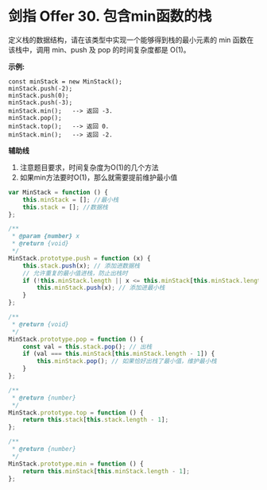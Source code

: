 # 剑指 Offer 30. 包含min函数的栈

定义栈的数据结构，请在该类型中实现一个能够得到栈的最小元素的 min 函数在该栈中，调用 min、push 及 pop 的时间复杂度都是 O(1)。


**示例:**

```
const minStack = new MinStack();
minStack.push(-2);
minStack.push(0);
minStack.push(-3);
minStack.min();   --> 返回 -3.
minStack.pop();
minStack.top();   --> 返回 0.
minStack.min();   --> 返回 -2.
```

**辅助线**

1. 注意题目要求，时间复杂度为O(1)的几个方法
2. 如果min方法要时O(1)，那么就需要提前维护最小值

```js
var MinStack = function () {
    this.minStack = []; //最小栈
    this.stack = []; //数据栈
};

/** 
 * @param {number} x
 * @return {void}
 */
MinStack.prototype.push = function (x) {
    this.stack.push(x); // 添加进数据栈
    // 允许重复的最小值进栈，防止出栈时
    if (!this.minStack.length || x <= this.minStack[this.minStack.length - 1]) {
        this.minStack.push(x); // 添加进最小栈
    }
};

/**
 * @return {void}
 */
MinStack.prototype.pop = function () {
    const val = this.stack.pop(); // 出栈 
    if (val === this.minStack[this.minStack.length - 1]) {
        this.minStack.pop(); // 如果恰好出栈了最小值，维护最小栈
    }
};

/**
 * @return {number}
 */
MinStack.prototype.top = function () {
    return this.stack[this.stack.length - 1];
};

/**
 * @return {number}
 */
MinStack.prototype.min = function () {
    return this.minStack[this.minStack.length - 1];
};
```
 
 <comment-comment/> 
 